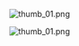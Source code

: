 ![thumb_01.png](/uploads/0001/01/thumb_01.png)

![thumb_01.png][thumb_01]

[thumb_01]: /uploads/0001/01/thumb_01.png